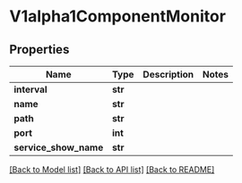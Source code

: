 # V1alpha1ComponentMonitor

## Properties
Name | Type | Description | Notes
------------ | ------------- | ------------- | -------------
**interval** | **str** |  | 
**name** | **str** |  | 
**path** | **str** |  | 
**port** | **int** |  | 
**service_show_name** | **str** |  | 

[[Back to Model list]](../README.md#documentation-for-models) [[Back to API list]](../README.md#documentation-for-api-endpoints) [[Back to README]](../README.md)



